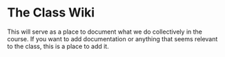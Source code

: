 # The Class Wiki

This will serve as a place to document what we do collectively in the
course. If you want to add documentation or anything that seems relevant to
the class, this is a place to add it.


